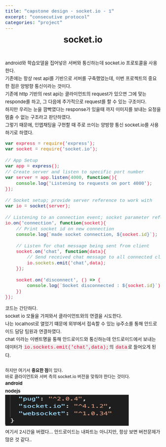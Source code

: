 ```yaml
---
title: "capstone design - socket.io - 1"
excerpt: "consecutive protocol"
categories: "project"
---
```

<style>
code {
  font-family: Consolas,"courier new";
  color: crimson;
  background-color: #f1f1f1;
  padding: 2px;
  font-size: 105%;
}
</style>

<div style = "font-size: 28px; line-height: 25px;">
<center><strong>socket.io</strong></center><br><br>
</div>

<div style = "font-size: 15px; line-height: 25px; text-align: left">
android와 학습모델을 집어넣은 서버와 통신하는데 socket.io 프로토콜을 사용한다.<br>
기존에는 항상 rest api를 기반으로 서버를 구축했었는데, 이번 프로젝트의 중요한 점은 양방향 통신이라는 것이다.<br>
기존에 http 기반의 rest api는 클라이언트의 request가 있으면 그에 맞는 responde를 하고, 그 다음에 추가적으로 request를 할 수 있는 구조이다. <br>
하지만 우리는 눈을 깜빡였다는 response가 있을때 까지 이미지를 보내는 요청을 멈출 수 없는 구조라고 판단하였다. <br>
그렇기 때문에, 인앱채팅을 구현할 때 주로 쓰이는 양방향 통신 socket.io를 사용하기로 하였다. <br>

</div>

```javascript
var express = require('express');
var socket = require('socket.io');

// App Setup
var app = express();
// Create server and listen to specific port number
var server = app.listen(4000, function(){
	console.log('Listening to requests on port 4000');
});

// Socket setup; provide server reference to work with
var io = socket(server);

// Listening to an connection event; socket parameter refers to created/particular socket
io.on('connection', function(socket){
	// Print socket id on new connection
	console.log(`made socket connection, ${socket.id}`);

	// Listen for chat message being sent from client
	socket.on('chat', function(data){
		// Send received chat message to all connected clients
		io.sockets.emit('chat',data);
	});

    socket.on('disconnect', () => {
        console.log(`Socket disconnected : ${socket.id}`)
    })
});
```
<div style = "font-size: 15px; line-height: 25px; text-align: left">
코드는 간단하다. <br>
socket io 모듈을 가져와서 클라이언트와의 연결을 시도한다. <br>
나는 localhost로 열었기 떄문에 외부에서 접속할 수 있는 ip주소를 통해 안드로이드 담당 팀원과 연결하였다. <br>
chat 이라는 이벤트명을 통해 안드로이드와 통신하는데 안드로이드에서 보내는 데이터가 <code>io.sockets.emit('chat',data);</code>의 <code>data</code>로 들어오게 된다. <br>
<br>
</div>
하지만 여기서 <strong>중요한 점</strong>이 있다. <br>
바로 클라이언트와 서버 측의 socket.io 버전을 맞춰야 한다는 것이다.<br>

<div style = "font-size: 15px; line-height: 25px; text-align: left">
<strong>android</strong><br>
<strong>nodejs</strong><br>
<img src = "\assets\images\socketio-version.png"  border=0 width = "400" height = "100"><br>
</div>

<div style = "font-size: 15px; line-height: 25px; text-align: left">
여기서 2시간을 버렸다... 안드로이드는 내파트는 아니지만, 항상 보면 버전문제가 많은 것 같다..
</div>



